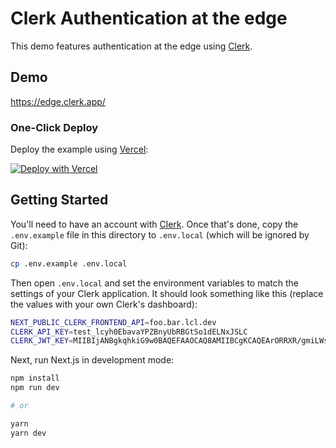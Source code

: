 # Clerk Authentication at the edge

This demo features authentication at the edge using [Clerk](https://clerk.dev/?utm_source=nextjs&utm_medium=edge-authentication).

## Demo

https://edge.clerk.app/

### One-Click Deploy

Deploy the example using [Vercel](https://vercel.com?utm_source=github&utm_medium=readme):

[![Deploy with Vercel](https://vercel.com/button)](https://vercel.com/new/clone?repository-url=https%3A%2F%2Fgithub.com%2Fclerkinc%2Fedge-demo&env=NEXT_PUBLIC_CLERK_FRONTEND_API,CLERK_API_KEY,CLERK_JWT_KEY&project-name=clerk-authentication&repo-name=clerk-authentication)

## Getting Started

You'll need to have an account with [Clerk](https://clerk.dev/?utm_source=nextjs&utm_medium=edge-authentication). Once that's done, copy the `.env.example` file in this directory to `.env.local` (which will be ignored by Git):

```bash
cp .env.example .env.local
```

Then open `.env.local` and set the environment variables to match the settings of your Clerk application. It should look something like this (replace the values with your own Clerk's dashboard):

```bash
NEXT_PUBLIC_CLERK_FRONTEND_API=foo.bar.lcl.dev
CLERK_API_KEY=test_lcyh0EbavaYPZBnyUbRBGtSo1dELNxJSLC
CLERK_JWT_KEY=MIIBIjANBgkqhkiG9w0BAQEFAAOCAQ8AMIIBCgKCAQEArORRXR/gmiLWsocjb3sJZafaKE59Z7iaQK73c/S27aKaji686LLKPO+c57BThYGKl2obm5gG0q2QFsuxP/QOiHx/YEa+EVkNZBXTA9Er6M8pgzV953ZhLlj8w9PghsNTlmwXB87UJjRZpjZ773X63ykouqao0W9x8fE68R8L59Rv4iLtZ/u4CIx3djPKUF4ebVcK7rAexxvs9WGT+Ds01a1wfCBqcGVo0wA47xg63ym+XqFCTaEExNC1EZycIBq6aXw9fs6XG4x4gRshGV8NgqjKC5ETEJJy0A24lNbX284BcPg6HqOEnQegvhXyWhcRK3EdE3EuoajhV1PpAeJiAwIDAQAB
```

Next, run Next.js in development mode:

```bash
npm install
npm run dev

# or

yarn
yarn dev
```
